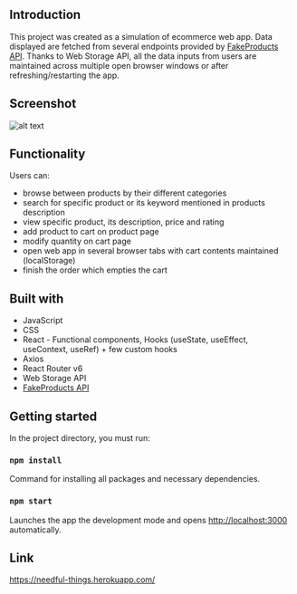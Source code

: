## Introduction

This project was created as a simulation of ecommerce web app. Data displayed are fetched from several endpoints provided by [FakeProducts API](https://fakestoreapi.com/). Thanks to Web Storage API, all the data inputs from users are maintained across multiple open browser windows or after refreshing/restarting the app.

## Screenshot
![alt text](https://gcdnb.pbrd.co/images/93mlc3Cpbtwy.png?o=1)

## Functionality

Users can:
- browse between products by their different categories
- search for specific product or its keyword mentioned in products description
- view specific product, its description, price and rating
- add product to cart on product page
- modify quantity on cart page
- open web app in several browser tabs with cart contents maintained (localStorage)
- finish the order which empties the cart

## Built with

- JavaScript
- CSS
- React - Functional components, Hooks (useState, useEffect, useContext, useRef) + few custom hooks
- Axios
- React Router v6
- Web Storage API
- [FakeProducts API](https://fakestoreapi.com/)

## Getting started

In the project directory, you must run:

### `npm install`

Command for installing all packages and necessary dependencies.

### `npm start`

Launches the app the development mode and opens [http://localhost:3000](http://localhost:3000) automatically.

## Link

https://needful-things.herokuapp.com/

